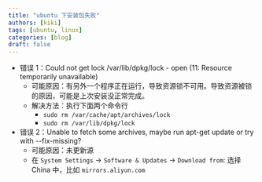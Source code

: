 ```yaml
---
title: "ubuntu 下安装包失败"
authors: [kiki]
tags: [ubuntu, linux]
categories: [blog]
draft: false
---
```


- 错误 1：Could not get lock /var/lib/dpkg/lock - open (11: Resource temporarily unavailable)
  - 可能原因：有另外一个程序正在运行，导致资源锁不可用。导致资源被锁的原因，可能是上次安装没正常完成。
  - 解决方法：执行下面两个命令行
    - `sudo rm /var/cache/apt/archives/lock`
    - `sudo rm /var/lib/dpkg/lock`
- 错误 2：Unable to fetch some archives, maybe run apt-get update or try with --fix-missing?
  - 可能原因：未更新源
  - 在 `System Settings` -> `Software & Updates` -> `Download from`: 选择 China 中，比如 `mirrors.aliyun.com`
